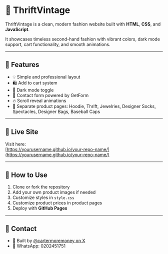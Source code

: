 # 👜 ThriftVintage

ThriftVintage is a clean, modern fashion website built with **HTML**, **CSS**, and **JavaScript**.

It showcases timeless second-hand fashion with vibrant colors, dark mode support, cart functionality, and smooth animations.

---

## 📌 **Features**
- 💡 Simple and professional layout
- 🛍️ Add to cart system
- 🌙 Dark mode toggle
- 📧 Contact form powered by GetForm
- 🔥 Scroll reveal animations
- 💼 Separate product pages: Hoodie, Thrift, Jewelries, Designer Socks, Spectacles, Designer Bags, Baseball Caps

---

## 🚀 **Live Site**
Visit here:  
[https://yourusername.github.io/your-repo-name/](https://yourusername.github.io/your-repo-name/)

---

## 📝 **How to Use**
1. Clone or fork the repository
2. Add your own product images if needed
3. Customize styles in `style.css`
4. Customize product prices in product pages
5. Deploy with **GitHub Pages**

---

## 💬 **Contact**
- 👜 Built by [@cartermoremoney on X](https://x.com/cartermoremoney)
- 📱 WhatsApp: 0202451751
